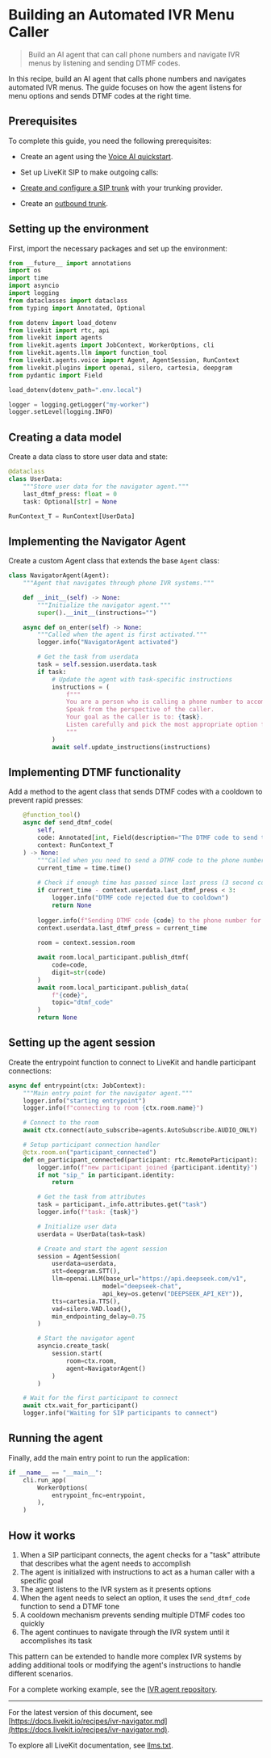 # Building an Automated IVR Menu Caller

> Build an AI agent that can call phone numbers and navigate IVR menus by listening and sending DTMF codes.

In this recipe, build an AI agent that calls phone numbers and navigates automated IVR menus. The guide focuses on how the agent listens for menu options and sends DTMF codes at the right time.

## Prerequisites

To complete this guide, you need the following prerequisites:

- Create an agent using the [Voice AI quickstart](https://docs.livekit.io/agents/start/voice-ai.md).
- Set up LiveKit SIP to make outgoing calls:

- [Create and configure a SIP trunk](https://docs.livekit.io/sip/quickstarts/configuring-sip-trunk.md) with your trunking provider.
- Create an [outbound trunk](https://docs.livekit.io/sip/trunk-outbound.md).

## Setting up the environment

First, import the necessary packages and set up the environment:

```python
from __future__ import annotations
import os
import time
import asyncio
import logging
from dataclasses import dataclass
from typing import Annotated, Optional

from dotenv import load_dotenv
from livekit import rtc, api
from livekit import agents
from livekit.agents import JobContext, WorkerOptions, cli
from livekit.agents.llm import function_tool
from livekit.agents.voice import Agent, AgentSession, RunContext
from livekit.plugins import openai, silero, cartesia, deepgram
from pydantic import Field

load_dotenv(dotenv_path=".env.local")

logger = logging.getLogger("my-worker")
logger.setLevel(logging.INFO)

```

## Creating a data model

Create a data class to store user data and state:

```python
@dataclass
class UserData:
    """Store user data for the navigator agent."""
    last_dtmf_press: float = 0
    task: Optional[str] = None

RunContext_T = RunContext[UserData]

```

## Implementing the Navigator Agent

Create a custom Agent class that extends the base `Agent` class:

```python
class NavigatorAgent(Agent):
    """Agent that navigates through phone IVR systems."""

    def __init__(self) -> None:
        """Initialize the navigator agent."""
        super().__init__(instructions="")

    async def on_enter(self) -> None:
        """Called when the agent is first activated."""
        logger.info("NavigatorAgent activated")

        # Get the task from userdata
        task = self.session.userdata.task
        if task:
            # Update the agent with task-specific instructions
            instructions = (
                f"""
                You are a person who is calling a phone number to accomplish a task.
                Speak from the perspective of the caller.
                Your goal as the caller is to: {task}.
                Listen carefully and pick the most appropriate option from the IVR menu.
                """
            )
            await self.update_instructions(instructions)

```

## Implementing DTMF functionality

Add a method to the agent class that sends DTMF codes with a cooldown to prevent rapid presses:

```python
    @function_tool()
    async def send_dtmf_code(
        self,
        code: Annotated[int, Field(description="The DTMF code to send to the phone number for the current step.")],
        context: RunContext_T
    ) -> None:
        """Called when you need to send a DTMF code to the phone number for the current step."""
        current_time = time.time()
        
        # Check if enough time has passed since last press (3 second cooldown)
        if current_time - context.userdata.last_dtmf_press < 3:
            logger.info("DTMF code rejected due to cooldown")
            return None
            
        logger.info(f"Sending DTMF code {code} to the phone number for the current step.")
        context.userdata.last_dtmf_press = current_time
        
        room = context.session.room

        await room.local_participant.publish_dtmf(
            code=code,
            digit=str(code)
        )
        await room.local_participant.publish_data(
            f"{code}",
            topic="dtmf_code"
        )
        return None

```

## Setting up the agent session

Create the entrypoint function to connect to LiveKit and handle participant connections:

```python
async def entrypoint(ctx: JobContext):
    """Main entry point for the navigator agent."""
    logger.info("starting entrypoint")
    logger.info(f"connecting to room {ctx.room.name}")

    # Connect to the room
    await ctx.connect(auto_subscribe=agents.AutoSubscribe.AUDIO_ONLY)

    # Setup participant connection handler
    @ctx.room.on("participant_connected")
    def on_participant_connected(participant: rtc.RemoteParticipant):
        logger.info(f"new participant joined {participant.identity}")
        if not "sip_" in participant.identity:
            return

        # Get the task from attributes
        task = participant._info.attributes.get("task")
        logger.info(f"task: {task}")

        # Initialize user data
        userdata = UserData(task=task)

        # Create and start the agent session
        session = AgentSession(
            userdata=userdata,
            stt=deepgram.STT(),
            llm=openai.LLM(base_url="https://api.deepseek.com/v1",
                          model="deepseek-chat",
                          api_key=os.getenv("DEEPSEEK_API_KEY")),
            tts=cartesia.TTS(),
            vad=silero.VAD.load(),
            min_endpointing_delay=0.75
        )

        # Start the navigator agent
        asyncio.create_task(
            session.start(
                room=ctx.room,
                agent=NavigatorAgent()
            )
        )

    # Wait for the first participant to connect
    await ctx.wait_for_participant()
    logger.info("Waiting for SIP participants to connect")

```

## Running the agent

Finally, add the main entry point to run the application:

```python
if __name__ == "__main__":
    cli.run_app(
        WorkerOptions(
            entrypoint_fnc=entrypoint,
        ),
    )

```

## How it works

1. When a SIP participant connects, the agent checks for a "task" attribute that describes what the agent needs to accomplish
2. The agent is initialized with instructions to act as a human caller with a specific goal
3. The agent listens to the IVR system as it presents options
4. When the agent needs to select an option, it uses the `send_dtmf_code` function to send a DTMF tone
5. A cooldown mechanism prevents sending multiple DTMF codes too quickly
6. The agent continues to navigate through the IVR system until it accomplishes its task

This pattern can be extended to handle more complex IVR systems by adding additional tools or modifying the agent's instructions to handle different scenarios.

For a complete working example, see the [IVR agent repository](https://github.com/ShayneP/ivr-agent).

---


For the latest version of this document, see [https://docs.livekit.io/recipes/ivr-navigator.md](https://docs.livekit.io/recipes/ivr-navigator.md).

To explore all LiveKit documentation, see [llms.txt](https://docs.livekit.io/llms.txt).